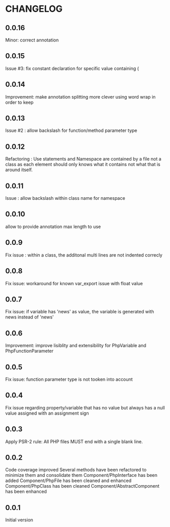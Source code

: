 CHANGELOG
=========

0.0.16
-----
Minor: correct annotation

0.0.15
-----
Issue #3: fix constant declaration for specific value containing (
 
0.0.14
-----
Improvement: make annotation splitting more clever using word wrap in order to keep 

0.0.13
-----
Issue #2 : allow backslash for function/method parameter type

0.0.12
-----
Refactoring : Use statements and Namespace are contained by a file not a class as each element should only knows what it contains not what that is around itself.

0.0.11
-----
Issue : allow backslash within class name for namespace

0.0.10
-----
allow to provide annotation max length to use

0.0.9
-----
Fix issue : within a class, the additonal multi lines are not indented correcly

0.0.8
-----
Fix issue: workaround for known var_export issue with float value

0.0.7
-----
Fix issue: if variable has 'news' as value, the variable is generated with news instead of 'news'

0.0.6
-----
Improvement: improve lisiblity and extensibility for PhpVariable and PhpFunctionParameter

0.0.5
-----
Fix issue: function parameter type is not tooken into account

0.0.4
-----
Fix issue regarding property/variable that has no value but always has a null value assigned with an assignment sign

0.0.3
-----
Apply PSR-2 rule: All PHP files MUST end with a single blank line.

0.0.2
-----
Code coverage improved
Several methods have been refactored to minimize them and consolidate them
Component/PhpInterface has been added
Component/PhpFile has been cleaned and enhanced
Component/PhpClass has been cleaned
Component/AbstractComponent has been enhanced

0.0.1
-----
Initial version
